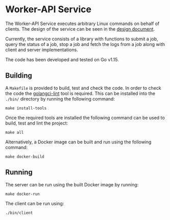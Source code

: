 # Worker-API Service

The Worker-API Service executes arbitrary Linux commands on behalf of clients. The design of the service can be seen in the [design document](DESIGN.md).

Currently, the service consists of a library with functions to submit a job, query the status of a job, stop a job and fetch the logs from a job along with client and server implementations.

The code has been developed and tested on Go v1.15.

## Building

A `Makefile` is provided to build, test and check the code. In order to check the code the [golangci-lint](golangci-lint.run) tool is required. This can be installed into the `./bin/` directory by running the following command:

    make install-tools

Once the required tools are installed the following command can be used to build, test and lint the project:

    make all

Alternatively, a Docker image can be built and run using the following command:

    make docker-build

## Running
The server can be run using the built Docker image by running:

    make docker-run

The client can be run using:

    ./bin/client
